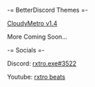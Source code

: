 -= BetterDiscord Themes =-

[CloudyMetro v1.4](https://drive.google.com/uc?export=download&id=1-Iyl05Te94ashuJlaD0MgzgDpVfPjGPg)

More Coming Soon...

-= Socials =-

Discord: [rxtro.exe#3522](https://discord.com/users/606670530938011651)

Youtube: [rxtro beats](https://www.youtube.com/channel/UCEnidBkKEDdS1pxZBnCzARg/videos)
